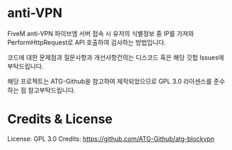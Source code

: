 # anti-VPN
FiveM anti-VPN
파이브엠 서버 접속 시 유저의 식별정보 중 IP를 가져와 PerformHttpRequest로 API 호출하여 검사하는 방법입니다.

코드에 대한 문제점과 질문사항과 개선사항건의는 디스코드 혹은 해당 깃헙 Issues에 부탁드립니다.

해당 프로젝트는 ATG-Github을 참고하여 제작되었으므로 GPL 3.0 라이센스를 준수하는 점 참고부탁드립니다.

# Credits & License
License: GPL 3.0
Credits: https://github.com/ATG-Github/atg-blockvpn